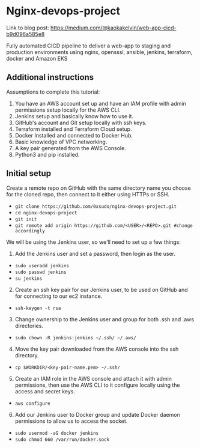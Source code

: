 Nginx-devops-project
======================

Link to blog post: https://medium.com/@kaokakelvin/web-app-cicd-b9d096a585e8

Fully automated CICD pipeline to deliver a web-app to staging and production environments using nginx, opensssl, ansible, jenkins, terraform, docker and Amazon EKS

Additional instructions
-----------------------
Assumptions to complete this tutorial:
1. You have an AWS account set up and have an IAM profile with admin permissions setup locally for the AWS CLI.
2. Jenkins setup and basically know how to use it.
3. GitHub's account and Git setup locally with ssh keys.
4. Terraform installed and Terraform Cloud setup.
5. Docker Installed and connected to Docker Hub.
6. Basic knowledge of VPC networking.
7. A key pair generated from the AWS Console.
8. Python3 and pip installed.

Initial setup
-------------

Create a remote repo on GitHub with the same directory name you choose for the cloned repo, then connect to it either using HTTPs or SSH.

- `git clone https://github.com/0xsudo/nginx-devops-project.git`
- `cd nginx-devops-project`
- `git init`
- `git remote add origin https://github.com/<USER>/<REPO>.git #change accordingly`

We will be using the Jenkins user, so we'll need to set up a few things:

1. Add the Jenkins user and set a password, then login as the user.

- `sudo useradd jenkins`
- `sudo passwd jenkins`
- `su jenkins`
2. Create an ssh key pair for our Jenkins user, to be used on GitHub and for connecting to our ec2 instance.
- `ssh-keygen -t rsa`
3. Change ownership to the Jenkins user and group for both .ssh and .aws directories.
- `sudo chown -R jenkins:jenkins ~/.ssh/ ~/.aws/`
4. Move the key pair downloaded from the AWS console into the ssh directory.
- `cp $WORKDIR/<key-pair-name.pem> ~/.ssh/`
5. Create an IAM role in the AWS console and attach it with admin permissions, then use the AWS CLI to it configure locally using the access and secret keys.
- `aws configure`
6. Add our Jenkins user to Docker group and update Docker daemon permissions to allow us to access the socket.
- `sudo usermod -aG docker jenkins`
- `sudo chmod 660 /var/run/docker.sock`